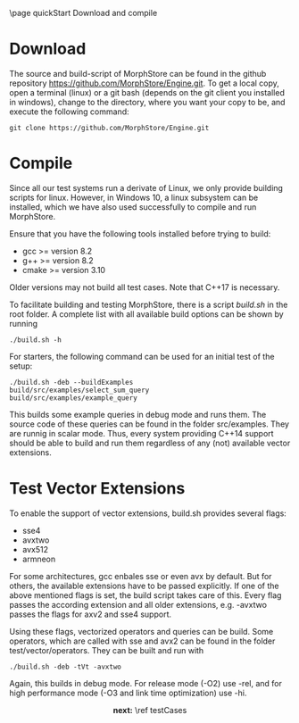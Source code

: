 \page quickStart Download and compile
   
Download
========

The source and build-script of MorphStore can be found in the github repository https://github.com/MorphStore/Engine.git.
To get a local copy, open a terminal (linux) or a git bash (depends on the git client you installed in windows), 
change to the directory, where you want your copy to be, and execute the following command:

~~~{.sh}
git clone https://github.com/MorphStore/Engine.git
~~~

 
Compile
=======

Since all our test systems run a derivate of Linux, we only provide building scripts for linux. However, in Windows 10, 
a linux subsystem can be installed, which we have also used successfully to compile and run MorphStore.

Ensure that you have the following tools installed before trying to build:
- gcc >= version 8.2
- g++ >= version 8.2
- cmake >= version 3.10

Older versions may not build all test cases. Note that C++17 is necessary.


To facilitate building and testing MorphStore, there is a script <i>build.sh</i> in the root folder.
A complete list with all available build options can be shown by running

~~~{.sh}
./build.sh -h
~~~

For starters, the following command can be used for an initial test of the setup:

~~~{.sh}
./build.sh -deb --buildExamples
build/src/examples/select_sum_query
build/src/examples/example_query
~~~

This builds some example queries in debug mode and runs them. The source code of these queries can be found in the folder src/examples.
They are runnig in scalar mode. Thus, every system providing C++14 support should be able to build and run them regardless of any (not) 
available vector extensions.

Test Vector Extensions
======================

To enable the support of vector extensions, build.sh provides several flags:

- sse4
- avxtwo
- avx512
- armneon

For some architectures, gcc enbales sse or even avx by default. But for others, the available extensions have to be passed explicitly. 
If one of the above mentioned flags is set, the build script takes care of this. Every flag passes the according extension and all older 
extensions, e.g. -avxtwo passes the flags for axv2 and sse4 support.

Using these flags, vectorized operators and queries can be build. Some operators, which are called with sse and avx2 can be found in 
the folder test/vector/operators. They can be built and run with

~~~{.sh}
./build.sh -deb -tVt -avxtwo
~~~  

Again, this builds in debug mode. For release mode (-O2) use -rel, and for high performance mode (-O3 and link time optimization) use -hi.

<div style="text-align:center;"> <b>next:</b> \ref testCases</div> 
